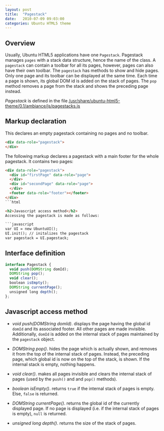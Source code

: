 ```yaml
---
layout: post
title:  "Pagestack"
date:   2010-07-09 09:03:00
categories: Ubuntu HTML5 theme
---
```

<h2>Overview</h2>
Usually, Ubuntu HTML5 applications have one <code>Pagestack</code>. Pagestack manages <code>pages</code> with a stack data structure, hence the name of the class. A <code>pagestack</code> can contain a toolbar for all its pages, however, pages can also have their own toolbar.
The <code>pagestack</code> has methods to show and hide pages. Only one page and its toolbar can be displayed at the same time. Each time a page is shown, its global DOM id is added on the stack of pages. The <code>pop</code> method removes a page from the stack and shows the preceding page instead.


_Pagestack_ is defined in the file <a href="file:///usr/share/ubuntu-html5-theme/0.1/ambiance/js/core.js">/usr/share/ubuntu-html5-theme/0.1/ambiance/js/pagestacks.js</a>

<h2>Markup declaration</h2>

This declares an empty pagestack containing no pages and no toolbar.
```html
<div data-role="pagestack">
</div>
```

The following markup declares a pagestack with a main footer for the whole pagestack. It contains two pages:
```html
<div data-role="pagestack">
  <div id="firstPage" data-role="page">
  </div>
  <div id="secondPage" data-role="page">
  </div>
  <footer data-role="footer"></footer>
</div>
```html

<h2>Javascript access method</h2>
Accessing the pagestack is made as follows:

```javascript
var UI = new UbuntuUI();
UI.init(); // initalizes the pagestack
var pagestack = UI.pagestack;
```

<h2>Interface definition</h2>

```javascript
interface Pagestack {
  void push(DOMString domId);
  DOMString pop();
  void clear();
  boolean isEmpty();
  DOMString currentPage();
  unsigned long depth();
};
```

<h2>Javascript access method</h2>

* _void push(DOMString domId)_. displays the page having the global id <code>domId</code> and its associated footer. All other pages are made invisible. Additionally, <code>domId</code> is added on the internal stack of pages maintained by the <code>pagestack</code> object.

* _DOMString pop()_. hides the page which is actually shown, and removes it from the top of the internal stack of pages. Instead, the preceding page, which global id is now on the top of the stack, is shown. If the internal stack is empty, nothing happens.

* _void clear()_. makes all pages invisible and clears the internal stack of pages (used by the <code>push()</code> and and <code>pop()</code> methods).

* _boolean isEmpty()_. returns <code>true</code> if the internal stack of pages is empty. Else, <code>false</code> is returned.


* _DOMString currentPage()_. returns the global id of the currently displayed page. If no page is displayed (i.e. if the internal stack of pages is empty), <code>null</code> is returned.

* _unsigned long depth()_. returns the size of the stack of pages.
